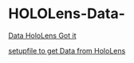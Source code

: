 # HOLOLens-Data-

[Data HoloLens Got it](https://drive.google.com/file/d/10G6hgfdNlNr5fKLtT3UwNS06HKeiqAAa/view?usp=sharing)


[setupfile to get Data from HoloLens](https://drive.google.com/file/d/1tX8ijogpk0LN8TUeeMMzwAQdn1wuyMSX/view?usp=sharing)
